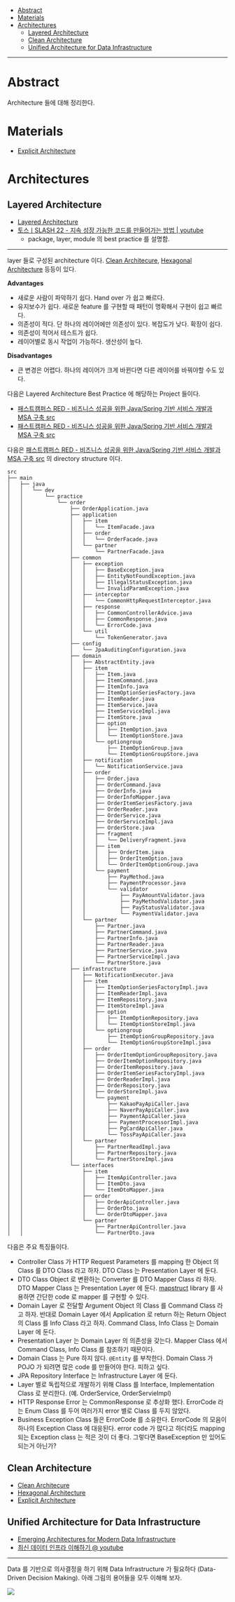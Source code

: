 - [Abstract](#abstract)
- [Materials](#materials)
- [Architectures](#architectures)
  - [Layered Architecture](#layered-architecture)
  - [Clean Architecture](#clean-architecture)
  - [Unified Architecture for Data Infrastructure](#unified-architecture-for-data-infrastructure)

----

# Abstract

Architecture 들에 대해 정리한다.

# Materials

* [Explicit Architecture](https://herbertograca.com/2017/11/16/explicit-architecture-01-ddd-hexagonal-onion-clean-cqrs-how-i-put-it-all-together/)

# Architectures

## Layered Architecture 

* [Layered Architecture](https://www.baeldung.com/cs/layered-architecture)
* [토스ㅣSLASH 22 - 지속 성장 가능한 코드를 만들어가는 방법 | youtube](https://www.youtube.com/watch?v=RVO02Z1dLF8)
  * package, layer, module 의 best practice 를 설명함.

----

layer 들로 구성된 architecture 이다. [Clean Architecure](/cleanarchitecture/README.md), [Hexagonal Architecture](/hexagonalarchitecture/README.md) 등등이 있다.

**Advantages**

* 새로운 사람이 파악하기 쉽다. Hand over 가 쉽고 빠르다. 
* 유지보수가 쉽다. 새로운 feature 를 구현할 때 패턴이 명확해서 구현이 쉽고 빠르다.  
* 의존성이 적다. 단 하나의 레이어에만 의존성이 있다. 복잡도가 낮다. 확장이 쉽다.
* 의존성이 적어서 테스트가 쉽다.
* 레이어별로 동시 작업이 가능하다. 생산성이 높다.

**Disadvantages**

* 큰 변경은 어렵다. 하나의 레이어가 크게 바뀐다면 다른 레이어를 바꿔야할 수도 있다.

다음은 Layered Architecture Best Practice 에 해당하는 Project 들이다.

* [패스트캠퍼스 RED - 비즈니스 성공을 위한 Java/Spring 기반 서비스 개발과 MSA 구축 src](https://github.com/gregshiny/example-order)
* [패스트캠퍼스 RED - 비즈니스 성공을 위한 Java/Spring 기반 서비스 개발과 MSA 구축 src](https://github.com/gregshiny/example-gift)

다음은 [패스트캠퍼스 RED - 비즈니스 성공을 위한 Java/Spring 기반 서비스 개발과 MSA 구축 src](https://github.com/gregshiny/example-order) 의 directory structure 이다.

```
src
├── main
│   ├── java
│   │   └── dev
│   │       └── practice
│   │           └── order
│   │               ├── OrderApplication.java
│   │               ├── application
│   │               │   ├── item
│   │               │   │   └── ItemFacade.java
│   │               │   ├── order
│   │               │   │   └── OrderFacade.java
│   │               │   └── partner
│   │               │       └── PartnerFacade.java
│   │               ├── common
│   │               │   ├── exception
│   │               │   │   ├── BaseException.java
│   │               │   │   ├── EntityNotFoundException.java
│   │               │   │   ├── IllegalStatusException.java
│   │               │   │   └── InvalidParamException.java
│   │               │   ├── interceptor
│   │               │   │   └── CommonHttpRequestInterceptor.java
│   │               │   ├── response
│   │               │   │   ├── CommonControllerAdvice.java
│   │               │   │   ├── CommonResponse.java
│   │               │   │   └── ErrorCode.java
│   │               │   └── util
│   │               │       └── TokenGenerator.java
│   │               ├── config
│   │               │   └── JpaAuditingConfiguration.java
│   │               ├── domain
│   │               │   ├── AbstractEntity.java
│   │               │   ├── item
│   │               │   │   ├── Item.java
│   │               │   │   ├── ItemCommand.java
│   │               │   │   ├── ItemInfo.java
│   │               │   │   ├── ItemOptionSeriesFactory.java
│   │               │   │   ├── ItemReader.java
│   │               │   │   ├── ItemService.java
│   │               │   │   ├── ItemServiceImpl.java
│   │               │   │   ├── ItemStore.java
│   │               │   │   ├── option
│   │               │   │   │   ├── ItemOption.java
│   │               │   │   │   └── ItemOptionStore.java
│   │               │   │   └── optiongroup
│   │               │   │       ├── ItemOptionGroup.java
│   │               │   │       └── ItemOptionGroupStore.java
│   │               │   ├── notification
│   │               │   │   └── NotificationService.java
│   │               │   ├── order
│   │               │   │   ├── Order.java
│   │               │   │   ├── OrderCommand.java
│   │               │   │   ├── OrderInfo.java
│   │               │   │   ├── OrderInfoMapper.java
│   │               │   │   ├── OrderItemSeriesFactory.java
│   │               │   │   ├── OrderReader.java
│   │               │   │   ├── OrderService.java
│   │               │   │   ├── OrderServiceImpl.java
│   │               │   │   ├── OrderStore.java
│   │               │   │   ├── fragment
│   │               │   │   │   └── DeliveryFragment.java
│   │               │   │   ├── item
│   │               │   │   │   ├── OrderItem.java
│   │               │   │   │   ├── OrderItemOption.java
│   │               │   │   │   └── OrderItemOptionGroup.java
│   │               │   │   └── payment
│   │               │   │       ├── PayMethod.java
│   │               │   │       ├── PaymentProcessor.java
│   │               │   │       └── validator
│   │               │   │           ├── PayAmountValidator.java
│   │               │   │           ├── PayMethodValidator.java
│   │               │   │           ├── PayStatusValidator.java
│   │               │   │           └── PaymentValidator.java
│   │               │   └── partner
│   │               │       ├── Partner.java
│   │               │       ├── PartnerCommand.java
│   │               │       ├── PartnerInfo.java
│   │               │       ├── PartnerReader.java
│   │               │       ├── PartnerService.java
│   │               │       ├── PartnerServiceImpl.java
│   │               │       └── PartnerStore.java
│   │               ├── infrastructure
│   │               │   ├── NotificationExecutor.java
│   │               │   ├── item
│   │               │   │   ├── ItemOptionSeriesFactoryImpl.java
│   │               │   │   ├── ItemReaderImpl.java
│   │               │   │   ├── ItemRepository.java
│   │               │   │   ├── ItemStoreImpl.java
│   │               │   │   ├── option
│   │               │   │   │   ├── ItemOptionRepository.java
│   │               │   │   │   └── ItemOptionStoreImpl.java
│   │               │   │   └── optiongroup
│   │               │   │       ├── ItemOptionGroupRepository.java
│   │               │   │       └── ItemOptionGroupStoreImpl.java
│   │               │   ├── order
│   │               │   │   ├── OrderItemOptionGroupRepository.java
│   │               │   │   ├── OrderItemOptionRepository.java
│   │               │   │   ├── OrderItemRepository.java
│   │               │   │   ├── OrderItemSeriesFactoryImpl.java
│   │               │   │   ├── OrderReaderImpl.java
│   │               │   │   ├── OrderRepository.java
│   │               │   │   ├── OrderStoreImpl.java
│   │               │   │   └── payment
│   │               │   │       ├── KakaoPayApiCaller.java
│   │               │   │       ├── NaverPayApiCaller.java
│   │               │   │       ├── PaymentApiCaller.java
│   │               │   │       ├── PaymentProcessorImpl.java
│   │               │   │       ├── PgCardApiCaller.java
│   │               │   │       └── TossPayApiCaller.java
│   │               │   └── partner
│   │               │       ├── PartnerReadImpl.java
│   │               │       ├── PartnerRepository.java
│   │               │       └── PartnerStoreImpl.java
│   │               └── interfaces
│   │                   ├── item
│   │                   │   ├── ItemApiController.java
│   │                   │   ├── ItemDto.java
│   │                   │   └── ItemDtoMapper.java
│   │                   ├── order
│   │                   │   ├── OrderApiController.java
│   │                   │   ├── OrderDto.java
│   │                   │   └── OrderDtoMapper.java
│   │                   └── partner
│   │                       ├── PartnerApiController.java
│   │                       └── PartnerDto.java
```

다음은 주요 특징들이다.

* Controller Class 가 HTTP Request Parameters 를 mapping 한 Object 의 Class 를 DTO Class 라고 하자. DTO Class 는 Presentation Layer 에 둔다.
* DTO Class Object 로 변환하는 Converter 를 DTO Mapper Class 라 하자. DTO Mapper Class 는 Presentation Layer 에 둔다. [mapstruct](/mapstruct/README.md) library 를 사용하면 간단한 code 로 mapper 를 구현할 수 있다.
* Domain Layer 로 전달할 Argument Object 의 Class 를 Command Class 라고 하자. 반대로 Domain Layer 에서 Application 로 return 하는 Return Object 의 Class 를 Info Class 라고 하자. Command Class, Info Class 는 Domain Layer 에 둔다.
* Presentation Layer 는 Domain Layer 의 의존성을 갖는다. Mapper Class 에서 Command Class, Info Class 를 참조하기 때문이다.
* Domain Class 는 Pure 하지 않다. `@Entity` 를 부착한다. Domain Class 가 POJO 가 되려면 많은 code 를 만들어야 한다. 피하고 싶다.
* JPA Repository Interface 는 Infrastructure Layer 에 둔다.
* Layer 별로 독립적으로 개발하기 위해 Class 를 Interface, Implementation Class 로 분리한다. (예. OrderService, OrderServieImpl)
* HTTP Response Error 는 CommonResponse 로 추상화 했다. ErrorCode 라는 Enum Class 를 두어 여러가지 error 별로 Class 를 두지 않았다.
* Business Exception Class 들은 ErrorCode 를 소유한다. ErrorCode 의 모음이 하나의 Exception Class 에 대응된다. error code 가 많다고 하더라도 mapping 되는 Exception class 는 적은 것이 더 좋다. 그렇다면 BaseException 만 있어도 되는거 아닌가?

## Clean Architecture

* [Clean Architecure](/cleanarchitecture/README.md)
* [Hexagonal Architecture](/hexagonalarchitecture/README.md)
* [Explicit Architecture](https://herbertograca.com/2017/11/16/explicit-architecture-01-ddd-hexagonal-onion-clean-cqrs-how-i-put-it-all-together/)

## Unified Architecture for Data Infrastructure

* [Emerging Architectures for Modern Data Infrastructure](https://future.a16z.com/emerging-architectures-modern-data-infrastructure/)
* [최신 데이터 인프라 이해하기 @ youtube](https://www.youtube.com/watch?v=g_c742vW8dQ&list=PLL-_zEJctPoJ92HmbGxFv1Pv_ugsggGD2)

----

Data 를 기반으로 의사결정을 하기 위해 Data Infrastructure 가 필요하다 (Data-Driven Decision Making). 아래 그림의 용어들을 모두 이해해 보자.

![](img/unified_data_infrastructure_architecture.png)
  